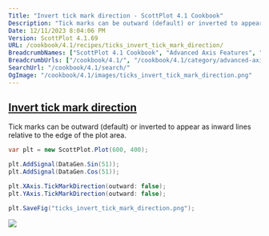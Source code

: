 ```yaml
---
Title: "Invert tick mark direction - ScottPlot 4.1 Cookbook"
Description: "Tick marks can be outward (default) or inverted to appear as inward lines relative to the edge of the plot area."
Date: 12/11/2023 8:04:06 PM
Version: ScottPlot 4.1.69
URL: /cookbook/4.1/recipes/ticks_invert_tick_mark_direction/
BreadcrumbNames: ["ScottPlot 4.1 Cookbook", "Advanced Axis Features", "Invert tick mark direction"]
BreadcrumbUrls: ["/cookbook/4.1/", "/cookbook/4.1/category/advanced-axis-features", "/cookbook/4.1/recipes/ticks_invert_tick_mark_direction/"]
SearchUrl: "/cookbook/4.1/search/"
OgImage: "/cookbook/4.1/images/ticks_invert_tick_mark_direction.png"
---
```


<h2><a href='/cookbook/4.1/recipes/ticks_invert_tick_mark_direction/'>Invert tick mark direction</a></h2>

Tick marks can be outward (default) or inverted to appear as inward lines relative to the edge of the plot area.

```cs
var plt = new ScottPlot.Plot(600, 400);

plt.AddSignal(DataGen.Sin(51));
plt.AddSignal(DataGen.Cos(51));

plt.XAxis.TickMarkDirection(outward: false);
plt.YAxis.TickMarkDirection(outward: false);

plt.SaveFig("ticks_invert_tick_mark_direction.png");
```

<img src='../../images/ticks_invert_tick_mark_direction.png' class='d-block mx-auto my-5' />



